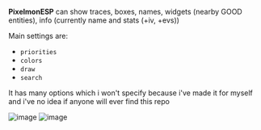 **PixelmonESP** can show traces, boxes, names, widgets (nearby GOOD entities), info (currently name and stats (+iv, +evs))

Main settings are:
- `priorities`
- `colors`
- `draw`
- `search`

It has many options which i won't specify because i've made it for myself and i've no idea if anyone will ever find this repo

![image](https://github.com/AgitoReiKen/ForgeHax/assets/42333163/d036b2e3-1a72-40ab-ac69-b445119457c3)
![image](https://github.com/AgitoReiKen/ForgeHax/assets/42333163/fa246894-2b08-4572-a5df-aa82e4322689)
